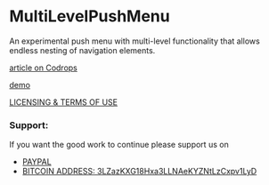 
MultiLevelPushMenu
=========
An experimental push menu with multi-level functionality that allows endless nesting of navigation elements.

[article on Codrops](http://tympanus.net/codrops/?p=16252)

[demo](http://tympanus.net/Development/MultiLevelPushMenu/)

[LICENSING & TERMS OF USE](http://tympanus.net/codrops/licensing/)
### Support:

If you want the good work to continue please support us on

* [PAYPAL](https://www.paypal.me/ishandutta2007)
* [BITCOIN ADDRESS: 3LZazKXG18Hxa3LLNAeKYZNtLzCxpv1LyD](https://www.coinbase.com/join/5a8e4a045b02c403bc3a9c0c)
